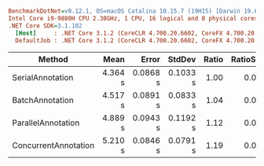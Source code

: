 ``` ini

BenchmarkDotNet=v0.12.1, OS=macOS Catalina 10.15.7 (19H15) [Darwin 19.6.0]
Intel Core i9-9880H CPU 2.30GHz, 1 CPU, 16 logical and 8 physical cores
.NET Core SDK=3.1.102
  [Host]     : .NET Core 3.1.2 (CoreCLR 4.700.20.6602, CoreFX 4.700.20.6702), X64 RyuJIT
  DefaultJob : .NET Core 3.1.2 (CoreCLR 4.700.20.6602, CoreFX 4.700.20.6702), X64 RyuJIT


```
|               Method |    Mean |    Error |   StdDev | Ratio | RatioSD | Rank |       Gen 0 |      Gen 1 |     Gen 2 | Allocated |
|--------------------- |--------:|---------:|---------:|------:|--------:|-----:|------------:|-----------:|----------:|----------:|
|     SerialAnnotation | 4.364 s | 0.0868 s | 0.1033 s |  1.00 |    0.00 |    1 | 122000.0000 |  1000.0000 |         - |    975 MB |
|      BatchAnnotation | 4.517 s | 0.0891 s | 0.0833 s |  1.04 |    0.02 |    2 | 131000.0000 | 58000.0000 | 9000.0000 | 972.37 MB |
|   ParallelAnnotation | 4.889 s | 0.0943 s | 0.1192 s |  1.12 |    0.04 |    3 | 136000.0000 |  2000.0000 |         - | 973.35 MB |
| ConcurrentAnnotation | 5.210 s | 0.0846 s | 0.0791 s |  1.19 |    0.04 |    4 | 126000.0000 | 31000.0000 | 4000.0000 |    975 MB |
